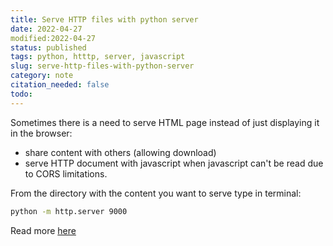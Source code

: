 ```yaml
---
title: Serve HTTP files with python server
date: 2022-04-27
modified:2022-04-27
status: published
tags: python, htttp, server, javascript
slug: serve-http-files-with-python-server
category: note
citation_needed: false
todo: 
---
```


Sometimes there is a need to serve HTML page instead of just displaying it in the browser:
- share content with others (allowing download)
- serve HTTP document with javascript when javascript can't be read due to CORS limitations.


From the directory with the content you want to serve type in terminal:

```sh
python -m http.server 9000
```

Read more [here](https://www.askpython.com/python-modules/python-httpserver) 